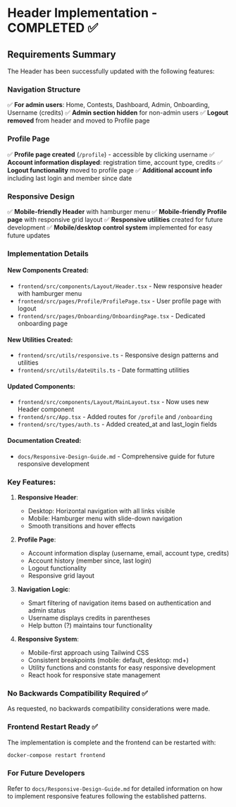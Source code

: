 # Header Implementation - COMPLETED ✅

## Requirements Summary

The Header has been successfully updated with the following features:

### Navigation Structure
✅ **For admin users**: Home, Contests, Dashboard, Admin, Onboarding, Username (credits)
✅ **Admin section hidden** for non-admin users
✅ **Logout removed** from header and moved to Profile page

### Profile Page
✅ **Profile page created** (`/profile`) - accessible by clicking username
✅ **Account information displayed**: registration time, account type, credits
✅ **Logout functionality** moved to profile page
✅ **Additional account info** including last login and member since date

### Responsive Design
✅ **Mobile-friendly Header** with hamburger menu
✅ **Mobile-friendly Profile page** with responsive grid layout
✅ **Responsive utilities** created for future development
✅ **Mobile/desktop control system** implemented for easy future updates

### Implementation Details

#### New Components Created:
- `frontend/src/components/Layout/Header.tsx` - New responsive header with hamburger menu
- `frontend/src/pages/Profile/ProfilePage.tsx` - User profile page with logout
- `frontend/src/pages/Onboarding/OnboardingPage.tsx` - Dedicated onboarding page

#### New Utilities Created:
- `frontend/src/utils/responsive.ts` - Responsive design patterns and utilities
- `frontend/src/utils/dateUtils.ts` - Date formatting utilities

#### Updated Components:
- `frontend/src/components/Layout/MainLayout.tsx` - Now uses new Header component
- `frontend/src/App.tsx` - Added routes for `/profile` and `/onboarding`
- `frontend/src/types/auth.ts` - Added created_at and last_login fields

#### Documentation Created:
- `docs/Responsive-Design-Guide.md` - Comprehensive guide for future responsive development

### Key Features:

1. **Responsive Header**:
   - Desktop: Horizontal navigation with all links visible
   - Mobile: Hamburger menu with slide-down navigation
   - Smooth transitions and hover effects

2. **Profile Page**:
   - Account information display (username, email, account type, credits)
   - Account history (member since, last login)
   - Logout functionality
   - Responsive grid layout

3. **Navigation Logic**:
   - Smart filtering of navigation items based on authentication and admin status
   - Username displays credits in parentheses
   - Help button (?) maintains tour functionality

4. **Responsive System**:
   - Mobile-first approach using Tailwind CSS
   - Consistent breakpoints (mobile: default, desktop: md+)
   - Utility functions and constants for easy responsive development
   - React hook for responsive state management

### No Backwards Compatibility Required ✅
As requested, no backwards compatibility considerations were made.

### Frontend Restart Ready ✅
The implementation is complete and the frontend can be restarted with:
```bash
docker-compose restart frontend
```

### For Future Developers
Refer to `docs/Responsive-Design-Guide.md` for detailed information on how to implement responsive features following the established patterns.
